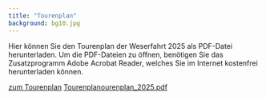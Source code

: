 ```yaml
---
title: "Tourenplan"
background: bg10.jpg
---
```

Hier können Sie den Tourenplan der Weserfahrt 2025 als PDF-Datei herunterladen.
Um die PDF-Dateien zu öffnen, benötigen Sie das Zusatzprogramm Adobe Acrobat Reader, welches Sie im Internet kostenfrei herunterladen können.

<a href="assets/images/IWF_Tourenplan_2025.pdf
" class="btn btn-outline-inverse btn-sm">zum Tourenplan</a>
<a href="assets/images/Tourenplan_2023.pdf" class="btn btn-outline-inverse btn-sm">Tourenplanourenplan_2025.pdf</a>


